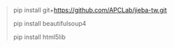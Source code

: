 > pip install git+https://github.com/APCLab/jieba-tw.git
>
> 
> pip install beautifulsoup4
>
>
> pip install html5lib
